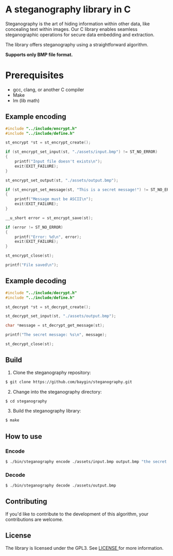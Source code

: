 # A steganography library in C

Steganography is the art of hiding information within other data, like concealing text within images. Our C library enables seamless steganographic operations for secure data embedding and extraction.

The library offers steganography using a straightforward algorithm.

<b> Supports only BMP file format. </b>

# Prerequisites

- gcc, clang, or another C compiler
- Make
- lm (lib math)

## Example encoding

```c
#include "../include/encrypt.h"
#include "../include/define.h"

st_encrypt *st = st_encrypt_create();

if (st_encrypt_set_input(st, "./assets/input.bmp") != ST_NO_ERROR)
{
    printf("Input file doesn't exists\n");
    exit(EXIT_FAILURE);
}

st_encrypt_set_output(st, "./assets/output.bmp");

if (st_encrypt_set_message(st, "This is a secret message!") != ST_NO_ERROR)
{
    printf("Message must be ASCII\n");
    exit(EXIT_FAILURE);
}

__u_short error = st_encrypt_save(st);

if (error != ST_NO_ERROR)
{
    printf("Error: %d\n", error);
    exit(EXIT_FAILURE);
}

st_encrypt_close(st);

printf("File saved\n");
```

## Example decoding

```c
#include "../include/decrypt.h"
#include "../include/define.h"

st_decrypt *st = st_decrypt_create();

st_decrypt_set_input(st, "./assets/output.bmp");

char *message = st_decrypt_get_message(st);

printf("The secret message: %s\n", message);

st_decrypt_close(st);

```

## Build

1. Clone the steganography repository:

```bash
$ git clone https://github.com/baygin/steganography.git
```

2. Change into the steganography directory:

```bash
$ cd steganography
```

3. Build the steganography library:

```bash
$ make
```

## How to use

### Encode

```bash
$ ./bin/steganography encode ./assets/input.bmp output.bmp "the secret message"
```

### Decode

```bash
$ ./bin/steganography decode ./assets/output.bmp
```

## Contributing

If you'd like to contribute to the development of this algorithm, your contributions are welcome.

## License

The library is licensed under the GPL3. See <a href="https://github.com/baygin/steganography/blob/master/LICENSE" target="blank"> LICENSE </a> for more information.
